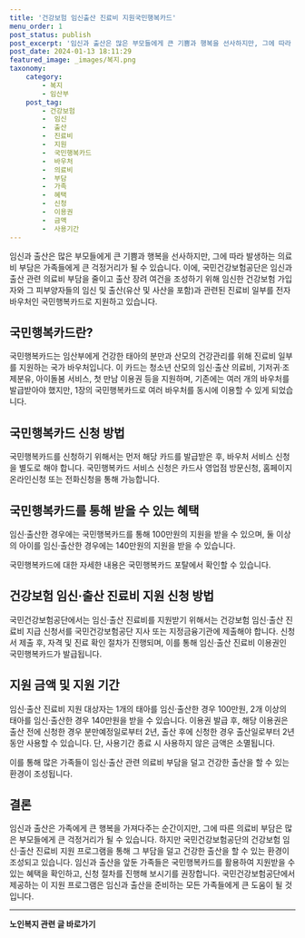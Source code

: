 ```yaml
---
title: '건강보험 임신출산 진료비 지원국민행복카드'
menu_order: 1
post_status: publish
post_excerpt: '임신과 출산은 많은 부모들에게 큰 기쁨과 행복을 선사하지만, 그에 따라 발생하는 의료비 부담은 가족들에게 큰 걱정거리가 될 수 있습니다. 이에, 국민건강보험공단은 임신과 출산 관련 의료비 부담을 줄이고 출산 장려 여건을 조성하기 위해 임신한 건강보험 가입자와 그 피부양자들의 임신 및 출산 유산 및 사산을 포함 과 관련된 진료비 일부를 전자바우처인 국민행복카드로 지원하고 있습니다.'
post_date: 2024-01-13 18:11:29
featured_image: _images/복지.png
taxonomy:
    category:
        - 복지
        - 임산부
    post_tag:
        - 건강보험
        -  임신
        -  출산
        -  진료비
        -  지원
        -  국민행복카드
        -  바우처
        -  의료비
        -  부담
        -  가족
        -  혜택
        -  신청
        -  이용권
        -  금액
        -  사용기간
---
```



임신과 출산은 많은 부모들에게 큰 기쁨과 행복을 선사하지만, 그에 따라 발생하는 의료비 부담은 가족들에게 큰 걱정거리가 될 수 있습니다. 이에, 국민건강보험공단은 임신과 출산 관련 의료비 부담을 줄이고 출산 장려 여건을 조성하기 위해 임신한 건강보험 가입자와 그 피부양자들의 임신 및 출산(유산 및 사산을 포함)과 관련된 진료비 일부를 전자바우처인 국민행복카드로 지원하고 있습니다. 

## 국민행복카드란?
국민행복카드는 임산부에게 건강한 태아의 분만과 산모의 건강관리를 위해 진료비 일부를 지원하는 국가 바우처입니다. 이 카드는 청소년 산모의 임신·출산 의료비, 기저귀·조제분유, 아이돌봄 서비스, 첫 만남 이용권 등을 지원하며, 기존에는 여러 개의 바우처를 발급받아야 했지만, 1장의 국민행복카드로 여러 바우처를 동시에 이용할 수 있게 되었습니다.

## 국민행복카드 신청 방법
국민행복카드를 신청하기 위해서는 먼저 해당 카드를 발급받은 후, 바우처 서비스 신청을 별도로 해야 합니다. 국민행복카드 서비스 신청은 카드사 영업점 방문신청, 홈페이지 온라인신청 또는 전화신청을 통해 가능합니다.

## 국민행복카드를 통해 받을 수 있는 혜택
임신·출산한 경우에는 국민행복카드를 통해 100만원의 지원을 받을 수 있으며, 둘 이상의 아이를 임신·출산한 경우에는 140만원의 지원을 받을 수 있습니다.

국민행복카드에 대한 자세한 내용은 국민행복카드 포탈에서 확인할 수 있습니다.

## 건강보험 임신·출산 진료비 지원 신청 방법
국민건강보험공단에서는 임신·출산 진료비를 지원받기 위해서는 건강보험 임신·출산 진료비 지급 신청서를 국민건강보험공단 지사 또는 지정금융기관에 제출해야 합니다. 신청서 제출 후, 자격 및 진료 확인 절차가 진행되며, 이를 통해 임신·출산 진료비 이용권인 국민행복카드가 발급됩니다.

## 지원 금액 및 지원 기간
임신·출산 진료비 지원 대상자는 1개의 태아를 임신·출산한 경우 100만원, 2개 이상의 태아를 임신·출산한 경우 140만원을 받을 수 있습니다. 이용권 발급 후, 해당 이용권은 출산 전에 신청한 경우 분만예정일로부터 2년, 출산 후에 신청한 경우 출산일로부터 2년 동안 사용할 수 있습니다. 단, 사용기간 종료 시 사용하지 않은 금액은 소멸됩니다.

이를 통해 많은 가족들이 임신·출산 관련 의료비 부담을 덜고 건강한 출산을 할 수 있는 환경이 조성됩니다.

## 결론
임신과 출산은 가족에게 큰 행복을 가져다주는 순간이지만, 그에 따른 의료비 부담은 많은 부모들에게 큰 걱정거리가 될 수 있습니다. 하지만 국민건강보험공단의 건강보험 임신·출산 진료비 지원 프로그램을 통해 그 부담을 덜고 건강한 출산을 할 수 있는 환경이 조성되고 있습니다. 임신과 출산을 앞둔 가족들은 국민행복카드를 활용하여 지원받을 수 있는 혜택을 확인하고, 신청 절차를 진행해 보시기를 권장합니다. 국민건강보험공단에서 제공하는 이 지원 프로그램은 임신과 출산을 준비하는 모든 가족들에게 큰 도움이 될 것입니다.
<!-- wp:separator -->
<hr class="wp-block-separator has-alpha-channel-opacity"/>
<!-- /wp:separator -->

<!-- wp:group {"backgroundColor":"base","layout":{"type":"constrained"}} -->
<div class="wp-block-group has-base-background-color has-background"><!-- wp:paragraph {"align":"center","fontSize":"medium"} -->
<p class="has-text-align-center has-large-font-size"><strong>노인복지 관련 글 바로가기</strong></p>
<!-- /wp:paragraph -->


<!-- wp:latest-posts
{"categories":[{"id":15998,"count":19,"description":"","link":"https://uknowlaw.com/category/%eb%85%b8%ec%9d%b8%eb%b3%b5%ec%a7%80/","name":"노인복지","slug":"노인복지","taxonomy":"category","parent":0,"meta":[],"_links":{"self":[{"href":"https://uknowlaw.com/wp-json/wp/v2/categories/15998"}],"collection":[{"href":"https://uknowlaw.com/wp-json/wp/v2/categories"}],"about":[{"href":"https://uknowlaw.com/wp-json/wp/v2/taxonomies/category"}],"wp:post_type":[{"href":"https://uknowlaw.com/wp-json/wp/v2/posts?categories=15998"}],"curies":[{"name":"wp","href":"https://api.w.org/{rel}","templated":true}]}}],"postsToShow":100,"excerptLength":28,"postLayout":"grid","columns":2,"featuredImageAlign":"left","featuredImageSizeSlug":"large","fontSize":"small"} /--></div>
<!-- /wp:group -->